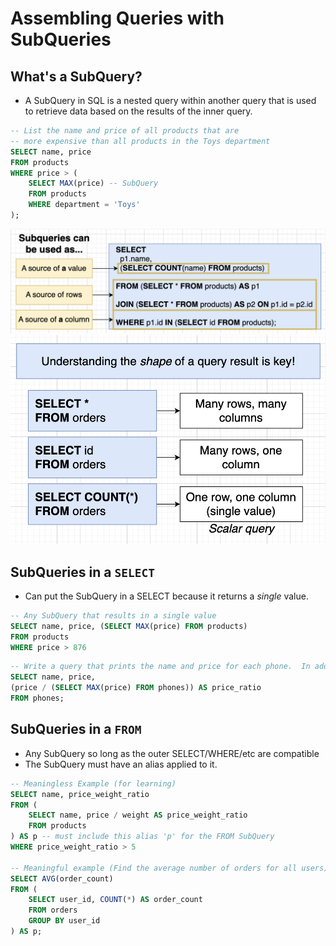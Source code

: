 # Assembling Queries with SubQueries

## What's a SubQuery?

- A SubQuery in SQL is a nested query within another query that is used to retrieve data based on the results of the inner query.

```sql
-- List the name and price of all products that are
-- more expensive than all products in the Toys department
SELECT name, price
FROM products
WHERE price > (
    SELECT MAX(price) -- SubQuery
    FROM products
    WHERE department = 'Toys'
);
```

<img src="./pics/subquery.png" alt="diagram of subquery" />
<img src="./pics/shape_of_subquery.png" alt="shape of subquery" />

## SubQueries in a `SELECT`

- Can put the SubQuery in a SELECT because it returns a _single_ value.

```sql
-- Any SubQuery that results in a single value
SELECT name, price, (SELECT MAX(price) FROM products)
FROM products
WHERE price > 876
```

```sql
-- Write a query that prints the name and price for each phone.  In addition, print out the ratio of the phones price against max price of all phones (so price / max price).  Rename this third column to price_ratio
SELECT name, price,
(price / (SELECT MAX(price) FROM phones)) AS price_ratio
FROM phones;
```

## SubQueries in a `FROM`

- Any SubQuery so long as the outer SELECT/WHERE/etc are compatible
- The SubQuery must have an alias applied to it.

```sql
-- Meaningless Example (for learning)
SELECT name, price_weight_ratio
FROM (
    SELECT name, price / weight AS price_weight_ratio
    FROM products
) AS p -- must include this alias 'p' for the FROM SubQuery
WHERE price_weight_ratio > 5

-- Meaningful example (Find the average number of orders for all users)
SELECT AVG(order_count)
FROM (
    SELECT user_id, COUNT(*) AS order_count
	FROM orders
	GROUP BY user_id
) AS p;
```

